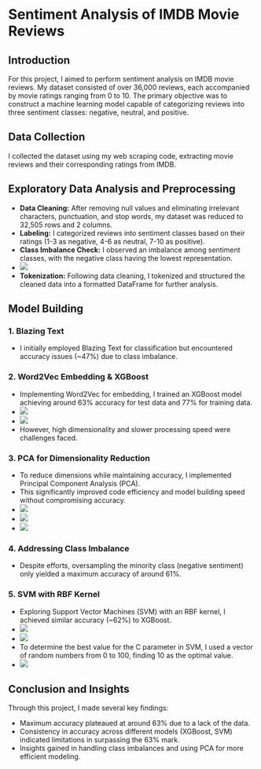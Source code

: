 # Sentiment Analysis of IMDB Movie Reviews

## Introduction
For this project, I aimed to perform sentiment analysis on IMDB movie reviews. My dataset consisted of over 36,000 reviews, each accompanied by movie ratings ranging from 0 to 10. The primary objective was to construct a machine learning model capable of categorizing reviews into three sentiment classes: negative, neutral, and positive.

## Data Collection
I collected the dataset using my web scraping code, extracting movie reviews and their corresponding ratings from IMDB.

## Exploratory Data Analysis and Preprocessing
- **Data Cleaning:** After removing null values and eliminating irrelevant characters, punctuation, and stop words, my dataset was reduced to 32,505 rows and 2 columns.
- **Labeling:** I categorized reviews into sentiment classes based on their ratings (1-3 as negative, 4-6 as neutral, 7-10 as positive).
- **Class Imbalance Check:** I observed an imbalance among sentiment classes, with the negative class having the lowest representation.
- <img src="./Plots/class imbalance.png"  />
- **Tokenization:** Following data cleaning, I tokenized and structured the cleaned data into a formatted DataFrame for further analysis.

## Model Building
### 1. Blazing Text
- I initially employed Blazing Text for classification but encountered accuracy issues (~47%) due to class imbalance.

### 2. Word2Vec Embedding & XGBoost
- Implementing Word2Vec for embedding, I trained an XGBoost model achieving around 63% accuracy for test data and 77% for training data.
- <img src="./Plots/learning curve xgboost model.png"  />
- <img src="./Plots/confusion matrix xgboost model.png"  />
- However, high dimensionality and slower processing speed were challenges faced.

### 3. PCA for Dimensionality Reduction
- To reduce dimensions while maintaining accuracy, I implemented Principal Component Analysis (PCA).
- This significantly improved code efficiency and model building speed without compromising accuracy.
- <img src="./Plots/learning curve xgboost-pca model.png"  />
- <img src="./Plots/cost function xgboost pca model.png"  />
- <img src="./Plots/confusion matrix xgboost-pca model.png"  />

### 4. Addressing Class Imbalance
- Despite efforts, oversampling the minority class (negative sentiment) only yielded a maximum accuracy of around 61%.

### 5. SVM with RBF Kernel
- Exploring Support Vector Machines (SVM) with an RBF kernel, I achieved similar accuracy (~62%) to XGBoost.
- <img src="./Plots/learning curve svm-pca model.png"  />
- <img src="./Plots/confusion matrix svm-pca model.png"  />
- To determine the best value for the C parameter in SVM, I used a vector of random numbers from 0 to 100, finding 10 as the optimal value.
- <img src="./Plots/svm C parameter choose.png"  />

## Conclusion and Insights
Through this project, I made several key findings:
- Maximum accuracy plateaued at around 63% due to a lack of the data.
- Consistency in accuracy across different models (XGBoost, SVM) indicated limitations in surpassing the 63% mark.
- Insights gained in handling class imbalances and using PCA for more efficient modeling.
